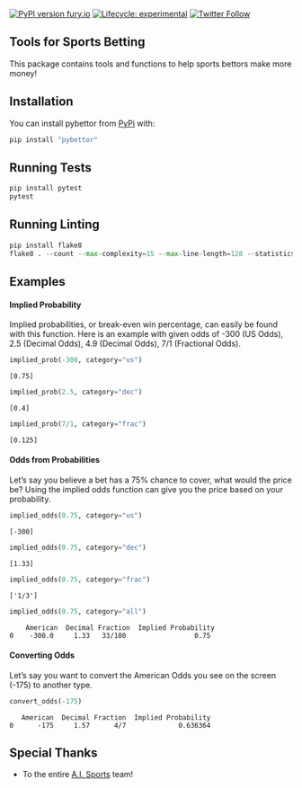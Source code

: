 [![PyPI version fury.io](https://badge.fury.io/py/pybettor.svg)](https://pypi.python.org/pypi/pybettor/) [![Lifecycle:
experimental](https://img.shields.io/badge/lifecycle-experimental-orange.svg)](https://www.tidyverse.org/lifecycle/#experimental) [![Twitter
Follow](https://img.shields.io/twitter/follow/theFirmAISports?style=social)](https://twitter.com/theFirmAISports)


## Tools for Sports Betting

This package contains tools and functions to help sports bettors make more money\!

## Installation

You can install pybettor from [PyPi](https://pypi.org/project/pybettor/) with:

``` python
pip install "pybettor"
```

## Running Tests
```python
pip install pytest
pytest
```

## Running Linting
```python
pip install flake8
flake8 . --count --max-complexity=15 --max-line-length=128 --statistics
```

## Examples

#### Implied Probability

Implied probabilities, or break-even win percentage, can easily be found with this function. Here is an example with given odds of -300 (US Odds), 2.5 (Decimal Odds), 4.9 (Decimal Odds), 7/1 (Fractional Odds).

``` python
implied_prob(-300, category="us")
```

    [0.75]

``` python
implied_prob(2.5, category="dec")
```

    [0.4]

```python
implied_prob(7/1, category="frac")
```

    [0.125]

#### Odds from Probabilities

Let’s say you believe a bet has a 75% chance to cover, what would the price be? Using the implied odds function can give you the price based on your probability.

``` python
implied_odds(0.75, category="us")
```

    [-300]

``` python
implied_odds(0.75, category="dec")
```

    [1.33]

``` python
implied_odds(0.75, category="frac")
```

    ['1/3']

``` python
implied_odds(0.75, category="all")
```

        American  Decimal Fraction  Implied Probability
    0    -300.0     1.33   33/100                 0.75

#### Converting Odds

Let’s say you want to convert the American Odds you see on the screen (-175) to another type.

``` python
convert_odds(-175)
```

       American  Decimal Fraction  Implied Probability
    0      -175     1.57      4/7             0.636364

## Special Thanks

  - To the entire [A.I. Sports](https://aisportsfirm.com/home/our-team/) team\!